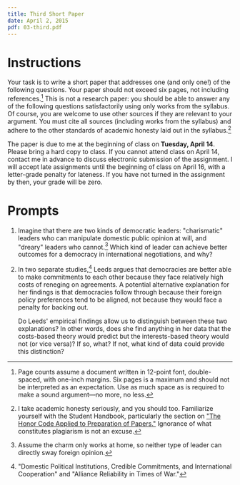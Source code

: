 ```yaml
---
title: Third Short Paper
date: April 2, 2015
pdf: 03-third.pdf
---
```


# Instructions

Your task is to write a short paper that addresses one (and only one!) of the following questions.  Your paper should not exceed six pages, not including references.[^formatting] This is not a research paper: you should be able to answer any of the following questions satisfactorily using only works from the syllabus.  Of course, you are welcome to use other sources if they are relevant to your argument.  You must cite all sources (including works from the syllabus) and adhere to the other standards of academic honesty laid out in the syllabus.[^honesty]

The paper is due to me at the beginning of class on **Tuesday, April 14**.  Please bring a hard copy to class.  If you cannot attend class on April 14, contact me in advance to discuss electronic submission of the assignment.  I will accept late assignments until the beginning of class on April 16, with a letter-grade penalty for lateness.  If you have not turned in the assignment by then, your grade will be zero.

[^formatting]: Page counts assume a document written in 12-point font, double-spaced, with one-inch margins.  Six pages is a maximum and should not be interpreted as an expectation.  Use as much space as is required to make a sound argument—no more, no less.

[^honesty]: I take academic honesty seriously, and you should too.  Familiarize yourself with the Student Handbook, particularly the section on ["The Honor Code Applied to Preparation of Papers."](http://www.vanderbilt.edu/student_handbook/the-honor-system/#the-honor-code-applied-to-preparation-of-papers)  Ignorance of what constitutes plagiarism is not an excuse.


# Prompts

1. Imagine that there are two kinds of democratic leaders: "charismatic" leaders who can manipulate domestic public opinion at will, and "dreary" leaders who cannot.[^domestic]  Which kind of leader can achieve better outcomes for a democracy in international negotiations, and why?

2. In two separate studies,[^leeds] Leeds argues that democracies are better able to make commitments to each other because they face relatively high costs of reneging on agreements.  A potential alternative explanation for her findings is that democracies follow through because their foreign policy preferences tend to be aligned, not because they would face a penalty for backing out.

    Do Leeds' empirical findings allow us to distinguish between these two explanations?  In other words, does she find anything in her data that the costs-based theory would predict but the interests-based theory would not (or vice versa)?  If so, what?  If not, what kind of data could provide this distinction?

[^domestic]: Assume the charm only works at home, so neither type of leader can directly sway foreign opinion.

[^leeds]: "Domestic Political Institutions, Credible Commitments, and International Cooperation" and "Alliance Reliability in Times of War."
